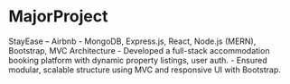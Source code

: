 # MajorProject
StayEase – Airbnb - MongoDB, Express.js, React, Node.js (MERN), Bootstrap, MVC Architecture - Developed a full-stack accommodation booking platform with dynamic property listings, user auth. - Ensured modular, scalable structure using MVC and responsive UI with Bootstrap.
